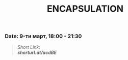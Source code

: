 <h1 align="center">ENCAPSULATION</h1>
    <br>

<h3>Date: 9-ти март, 18:00 - 21:30</h3>

<blockquote>
    <i>
        Short Link: <br> 
        <b>
            shorturl.at/acdBE
        </b> 
    </i>
</blockquote>
